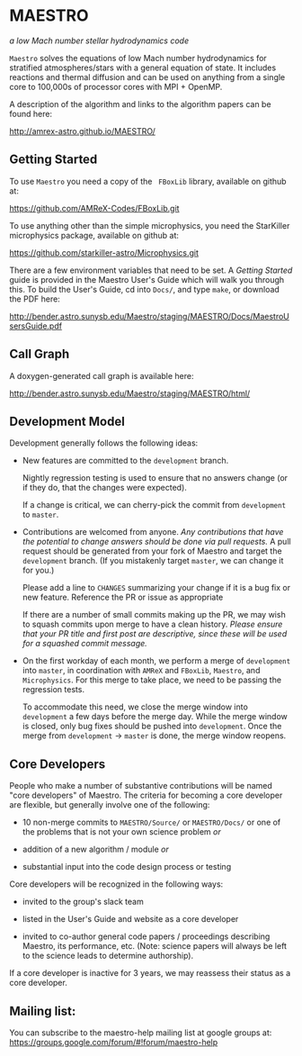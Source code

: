 # MAESTRO

*a low Mach number stellar hydrodynamics code*

`Maestro` solves the equations of low Mach number hydrodynamics for
stratified atmospheres/stars with a general equation of state.  It
includes reactions and thermal diffusion and can be used on anything
from a single core to 100,000s of processor cores with MPI + OpenMP.

A description of the algorithm and links to the algorithm papers can
be found here:

http://amrex-astro.github.io/MAESTRO/


## Getting Started

To use `Maestro` you need a copy of the ` FBoxLib` library, available
on github at:

https://github.com/AMReX-Codes/FBoxLib.git

To use anything other than the simple microphysics, you need the
StarKiller microphysics package, available on github at:

https://github.com/starkiller-astro/Microphysics.git

There are a few environment variables that need to be set.  A *Getting
Started* guide is provided in the Maestro User's Guide which will walk
you through this.  To build the User's Guide, cd into `Docs/`, and
type `make`, or download the PDF here:

http://bender.astro.sunysb.edu/Maestro/staging/MAESTRO/Docs/MaestroUsersGuide.pdf


## Call Graph

A doxygen-generated call graph is available here:

http://bender.astro.sunysb.edu/Maestro/staging/MAESTRO/html/


## Development Model

Development generally follows the following ideas:

  * New features are committed to the `development` branch.

    Nightly regression testing is used to ensure that no answers
    change (or if they do, that the changes were expected).

    If a change is critical, we can cherry-pick the commit from
    `development` to `master`.

  * Contributions are welcomed from anyone.  *Any contributions that
    have the potential to change answers should be done via pull
    requests.*   A pull request should be generated from your fork of
    Maestro and target the `development` branch.  (If you mistakenly
    target `master`, we can change it for you.)

    Please add a line to `CHANGES` summarizing your change if it
    is a bug fix or new feature.  Reference the PR or issue as
    appropriate

    If there are a number of small commits making up the PR, we may
    wish to squash commits upon merge to have a clean history.
    *Please ensure that your PR title and first post are descriptive,
    since these will be used for a squashed commit message.*

  * On the first workday of each month, we perform a merge of
    `development` into `master`, in coordination with `AMReX` and
    `FBoxLib`, `Maestro`, and `Microphysics`.  For this merge to take
    place, we need to be passing the regression tests.

    To accommodate this need, we close the merge window into
    `development` a few days before the merge day.  While the merge
    window is closed, only bug fixes should be pushed into
    `development`.  Once the merge from `development` -> `master` is
    done, the merge window reopens.


## Core Developers

People who make a number of substantive contributions will be named
"core developers" of Maestro.  The criteria for becoming a core
developer are flexible, but generally involve one of the following:

  * 10 non-merge commits to `MAESTRO/Source/` or `MAESTRO/Docs/` or one
    of the problems that is not your own science problem *or*

  * addition of a new algorithm / module  *or*

  * substantial input into the code design process or testing

Core developers will be recognized in the following ways:

  * invited to the group's slack team

  * listed in the User's Guide and website as a core developer

  * invited to co-author general code papers / proceedings describing
    Maestro, its performance, etc.  (Note: science papers will always
    be left to the science leads to determine authorship).

If a core developer is inactive for 3 years, we may reassess their
status as a core developer.


## Mailing list:

You can subscribe to the maestro-help mailing list at google groups at:
https://groups.google.com/forum/#!forum/maestro-help




